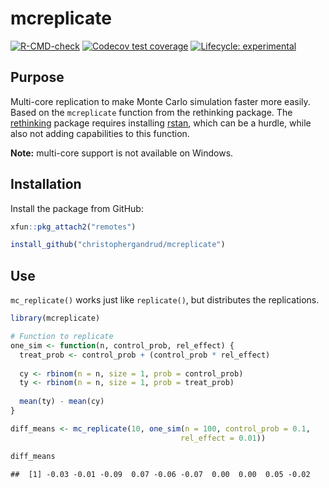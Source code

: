 
# mcreplicate

<!-- badges: start -->

[![R-CMD-check](https://github.com/christophergandrud/mcreplicate/workflows/R-CMD-check/badge.svg)](https://github.com/christophergandrud/mcreplicate/actions)
[![Codecov test
coverage](https://codecov.io/gh/christophergandrud/mcreplicate/branch/main/graph/badge.svg)](https://codecov.io/gh/christophergandrud/mcreplicate?branch=main)
[![Lifecycle:
experimental](https://img.shields.io/badge/lifecycle-experimental-orange.svg)](https://lifecycle.r-lib.org/articles/stages.html#experimental)
<!-- badges: end -->

## Purpose

Multi-core replication to make Monte Carlo simulation faster more
easily. Based on the `mcreplicate` function from the rethinking package.
The [rethinking](https://github.com/rmcelreath/rethinking) package
requires installing [rstan](https://cran.r-project.org/package=rstan),
which can be a hurdle, while also not adding capabilities to this
function.

**Note:** multi-core support is not available on Windows.

## Installation

Install the package from GitHub:

``` r
xfun::pkg_attach2("remotes")

install_github("christophergandrud/mcreplicate")
```

## Use

`mc_replicate()` works just like `replicate()`, but distributes the
replications.

``` r
library(mcreplicate)

# Function to replicate
one_sim <- function(n, control_prob, rel_effect) {
  treat_prob <- control_prob + (control_prob * rel_effect)
    
  cy <- rbinom(n = n, size = 1, prob = control_prob)
  ty <- rbinom(n = n, size = 1, prob = treat_prob)
  
  mean(ty) - mean(cy)
}

diff_means <- mc_replicate(10, one_sim(n = 100, control_prob = 0.1, 
                                      rel_effect = 0.01))
```

``` r
diff_means
```

    ##  [1] -0.03 -0.01 -0.09  0.07 -0.06 -0.07  0.00  0.00  0.05 -0.02
